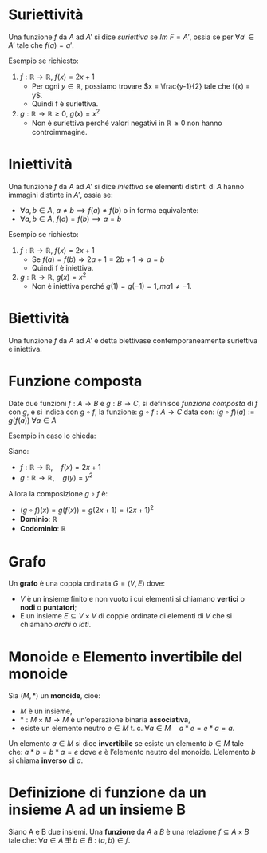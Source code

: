 # Suriettività
Una funzione $f$ da $A$ ad $A'$ si dice *suriettiva* se $Im\ F = A'$, ossia se per $\forall a' \in A'$ tale che $f(a) = a'$.

Esempio se richiesto:
1. $f: \mathbb{R} \to \mathbb{R}, \ f(x) = 2x + 1$
    - Per ogni $y \in \mathbb{R}$, possiamo trovare $x = \frac{y-1}{2} tale che f(x) = y$.
    - Quindi f è suriettiva.
2. $g: \mathbb{R} \to \mathbb{R} \ge 0, \ g(x) = x^2$
    - Non è suriettiva perché valori negativi in $\mathbb{R}{\ge 0}$ non hanno controimmagine.

# Iniettività 
Una funzione $f$ da $A$ ad $A'$ si dice *iniettiva* se elementi distinti di $A$ hanno immagini distinte in $A'$, ossia se:
- $\forall a,b \in A, \ a \neq b \implies f(a) \neq f(b)$
o in forma equivalente:
- $\forall a,b \in A, \ f(a) = f(b) \implies a = b$

Esempio se richiesto:
1. $f: \mathbb{R} \to \mathbb{R}, \ f(x) = 2x + 1$
    - Se $f(a) = f(b) \Rightarrow 2a+1 = 2b+1 \Rightarrow a=b$
    - Quindi f è iniettiva.
2. $g: \mathbb{R} \to \mathbb{R}, \ g(x) = x^2$
    - Non è iniettiva perché $g(1) = g(-1) = 1, ma 1 \neq -1.$

# Biettività
Una funzione $f$ da $A$ ad $A'$ è detta biettivase contemporaneamente suriettiva e iniettiva. 

# Funzione composta
Date due funzioni $f:A \to B$ e $g:B \to C$, si definisce *funzione composta* di $f$ con $g$, e si indica con $g \circ f$, la funzione:
			$g \circ f: A \to C$
data con:
			$(g \circ f)(a) := g(f(a))$  $\forall a \in A$

Esempio in caso lo chieda: 

Siano:
- $f: \mathbb{R} \to \mathbb{R}, \quad f(x) = 2x + 1$
- $g: \mathbb{R} \to \mathbb{R}, \quad g(y) = y^2$

Allora la composizione $g \circ f$ è:
- $(g \circ f)(x) = g(f(x)) = g(2x+1) = (2x+1)^2$
- **Dominio**: $\mathbb{R}$
- **Codominio**: $\mathbb{R}$

# Grafo
Un **grafo** è una coppia ordinata $G = (V, E)$ dove:
- $V$ è un insieme finito e non vuoto i cui elementi si chiamano **vertici** o **nodi** o **puntatori**;
- E un insieme $E\subseteq V \times V$ di coppie ordinate di elementi di $V$ che si chiamano *archi* o *lati*.

# Monoide e Elemento invertibile del monoide
Sia ($M, \ast)$ un **monoide**, cioè:
- $M$ è un insieme,
- $\ast : M \times M \to M$ è un’operazione binaria **associativa**,
- esiste un elemento neutro $e\in M$ t. c. $\forall a \in M \quad a \ast e = e \ast a = a .$
    
Un elemento $a \in M$ si dice **invertibile** se esiste un elemento $b \in M$ tale che:
$a \ast b = b \ast a = e$
dove $e$ è l’elemento neutro del monoide. 
L’elemento $b$ si chiama **inverso** di $a$.

# Definizione di funzione da un insieme A ad un insieme B
Siano A e B due insiemi.
Una **funzione** da $A$ a $B$ è una relazione $f \subseteq A \times B$ tale che:
$\forall a \in A \; \exists! \; b \in B \; : \; (a,b) \in f .$

